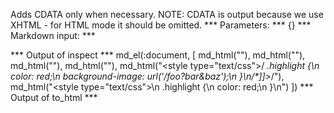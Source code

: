 Adds CDATA only when necessary.
NOTE: CDATA is output because we use XHTML - for HTML mode it should be omitted.
*** Parameters: ***
{}
*** Markdown input: ***
<script>
  var x = true && true;
</script>

<script>
  var x = true;
</script>

<script>foo && bar</script>

<script>alert('foo');</script>

<style type="text/css">
  p > .highlight {
    color: red;
    background-image: url('/foo?bar&baz');
  }
</style>

<style type="text/css">
  .highlight {
    color: red;
  }
</style>
*** Output of inspect ***
md_el(:document, [
     md_html("<script><!--//--><![CDATA[//><!--\n  var x = true && true;\n//--><!]]></script>"),
     md_html("<script>\n  var x = true;\n</script>"),
	 md_html("<script><!--//--><![CDATA[//><!--\nfoo && bar\n//--><!]]></script>"),
	 md_html("<script>alert('foo');</script>"),
	 md_html("<style type=\"text/css\">/*<![CDATA[*/\n  p > .highlight {\n    color: red;\n    background-image: url('/foo?bar&baz');\n  }\n/*]]>*/</style>"),
	 md_html("<style type=\"text/css\">\n  .highlight {\n    color: red;\n  }\n</style>")
])
*** Output of to_html ***
<script><!--//--><![CDATA[//><!--
  var x = true && true;
//--><!]]></script><script>
  var x = true;
</script><script><!--//--><![CDATA[//><!--
foo && bar
//--><!]]></script><script>alert('foo');</script><style type="text/css">/*<![CDATA[*/
  p > .highlight {
    color: red;
    background-image: url('/foo?bar&baz');
  }
/*]]>*/</style><style type="text/css">
  .highlight {
    color: red;
  }
</style>
